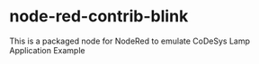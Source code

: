 # node-red-contrib-blink
This is a packaged node for NodeRed to emulate CoDeSys Lamp Application Example
